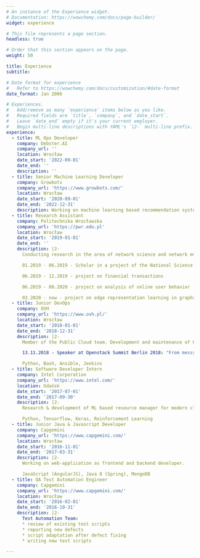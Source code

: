 ```yaml
---
# An instance of the Experience widget.
# Documentation: https://wowchemy.com/docs/page-builder/
widget: experience

# This file represents a page section.
headless: true

# Order that this section appears on the page.
weight: 50

title: Experience
subtitle:

# Date format for experience
#   Refer to https://wowchemy.com/docs/customization/#date-format
date_format: Jan 2006

# Experiences.
#   Add/remove as many `experience` items below as you like.
#   Required fields are `title`, `company`, and `date_start`.
#   Leave `date_end` empty if it's your current employer.
#   Begin multi-line descriptions with YAML's `|2-` multi-line prefix.
experience:
  - title: ML Ops Developer
    company: Debster.AI
    company_url: ''
    location: Wrocław
    date_start: '2022-09-01'
    date_end: ''
    description: ''
  - title: Senior Machine Learning Developer
    company: Growbots
    company_url: 'https://www.growbots.com/'
    location: Wrocław
    date_start: '2020-09-01'
    date_end: '2022-12-31'
    description: Working on machine learning based recommendation systems for company interactions
  - title: Research Assistant
    company: Politechnika Wrocławska
    company_url: 'https://pwr.edu.pl'
    location: Wrocław
    date_start: '2019-01-01'
    date_end: ''
    description: |2-
      Conducting research in the area of network science and network embedding algorithms.

      01.2019 - 06.2019 - Scholar in a project of the National Science Centre Poland (Narodowe Centrum Nauki).

      06.2019 - 12.2019 - project on financial transactions

      06.2019 - 08.2020 - project on analysis of online user behavior

      03.2020 - now - project on edge representation learning in graphs
  - title: Junior DevOps
    company: OVH
    company_url: 'https://www.ovh.pl/'
    location: Wrocław
    date_start: '2018-01-01'
    date_end: '2018-12-31'
    description: |2-
      Member of the Public Cloud team. Development and maintenance of OpenStack. Preparation of the automation platform for Openstack deployments using Jenkins.

      13.11.2018 - Speaker at Openstack Summit Berlin 2018: "From messy XML to wonderful YAML and pretty Job DSL - an in-Jenkins migration story"

      Python, Bash, Ansible, Jenkins
  - title: Software Developer Intern
    company: Intel Corporation
    company_url: 'https://www.intel.com/'
    location: Gdańsk
    date_start: '2017-07-01'
    date_end: '2017-09-30'
    description: |2-
      Research & development of ML based resource manager for modern cluster schedulers

      Python, Tensorflow, Keras, Reinforcement Learning
  - title: Junior Java & Javascript Developer
    company: Capgemini 
    company_url: 'https://www.capgemini.com/'
    location: Wrocław
    date_start: '2016-11-01'
    date_end: '2017-03-31'
    description: |2-
      Working on web-application as frontend and backend developer.

      JavaScript (AngularJS), Java 8 (Spring), MongoDB
  - title: QA Test Automation Engineer
    company: Capgemini 
    company_url: 'https://www.capgemini.com/'
    location: Wrocław
    date_start: '2016-02-01'
    date_end: '2016-10-31'
    description: |2-
      Test Automation Team:
      * review of existing test scripts
      * reporting new defects
      * script adaptation after defect fixing
      * writing new test scripts

---
```


